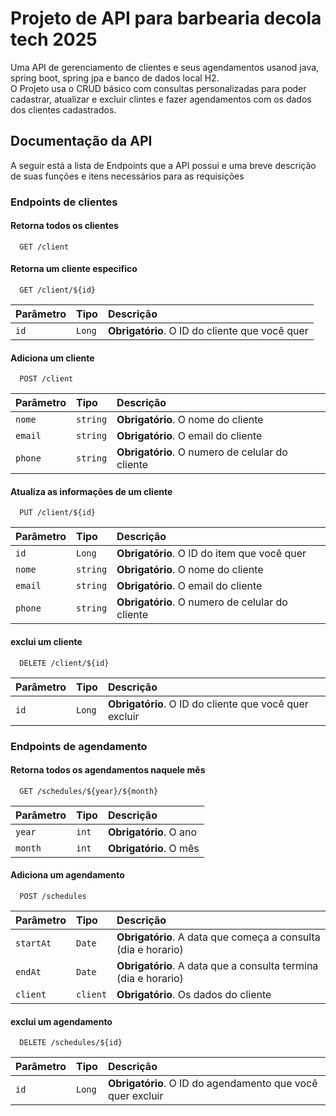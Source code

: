
# Projeto de API para barbearia decola tech 2025

Uma API de gerenciamento de clientes e seus agendamentos usanod java, spring boot, spring jpa e banco de dados local H2. \
O Projeto usa o CRUD básico com consultas personalizadas para poder cadastrar, atualizar e excluir clintes e fazer agendamentos com os dados dos clientes cadastrados.
## Documentação da API

A seguir está a lista de Endpoints que a API possui e uma breve descrição de suas funções e itens necessários para as requisições

### Endpoints de clientes

#### Retorna todos os clientes

```http
  GET /client
```

#### Retorna um cliente especifico

```http
  GET /client/${id}
```

| Parâmetro   | Tipo       | Descrição                                   |
| :---------- | :--------- | :------------------------------------------ |
| `id`      | `Long` | **Obrigatório**. O ID do cliente que você quer |

#### Adiciona um cliente

```http
  POST /client
```

| Parâmetro   | Tipo       | Descrição                                   |
| :---------- | :--------- | :------------------------------------------ |
| `nome`      | `string` | **Obrigatório**. O nome do cliente |
| `email`      | `string` | **Obrigatório**. O email do cliente |
| `phone`      | `string` | **Obrigatório**. O numero de celular do cliente |

#### Atualiza as informações de um cliente

```http
  PUT /client/${id}
```

| Parâmetro   | Tipo       | Descrição                                   |
| :---------- | :--------- | :------------------------------------------ |
| `id`      | `Long` | **Obrigatório**. O ID do item que você quer |
| `nome`      | `string` | **Obrigatório**. O nome do cliente |
| `email`      | `string` | **Obrigatório**. O email do cliente |
| `phone`      | `string` | **Obrigatório**. O numero de celular do cliente |

#### exclui um cliente

```http
  DELETE /client/${id}
```

| Parâmetro   | Tipo       | Descrição                                   |
| :---------- | :--------- | :------------------------------------------ |
| `id`      | `Long` | **Obrigatório**. O ID do cliente que você quer excluir |

### Endpoints de agendamento

#### Retorna todos os agendamentos naquele mês

```http
  GET /schedules/${year}/${month}
```
| Parâmetro   | Tipo       | Descrição                                   |
| :---------- | :--------- | :------------------------------------------ |
| `year`      | `int` | **Obrigatório**. O ano |
| `month`      | `int` | **Obrigatório**. O mês |

#### Adiciona um agendamento

```http
  POST /schedules
```

| Parâmetro   | Tipo       | Descrição                                   |
| :---------- | :--------- | :------------------------------------------ |
| `startAt`      | `Date` | **Obrigatório**. A data que começa a consulta (dia e horario) |
| `endAt`      | `Date` | **Obrigatório**. A data que a consulta termina (dia e horario) |
| `client`      | `client` | **Obrigatório**. Os dados do cliente |

#### exclui um agendamento

```http
  DELETE /schedules/${id}
```

| Parâmetro   | Tipo       | Descrição                                   |
| :---------- | :--------- | :------------------------------------------ |
| `id`      | `Long` | **Obrigatório**. O ID do agendamento que você quer excluir |

